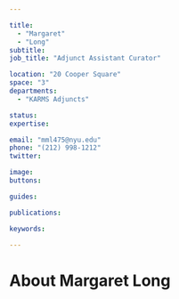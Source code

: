```yaml
---

title:
  - "Margaret"
  - "Long"
subtitle: 
job_title: "Adjunct Assistant Curator"

location: "20 Cooper Square"
space: "3"
departments:
  - "KARMS Adjuncts"

status: 
expertise:

email: "mml475@nyu.edu"
phone: "(212) 998-1212"
twitter: 

image: 
buttons:

guides:

publications:

keywords:

---
```


# About Margaret Long


